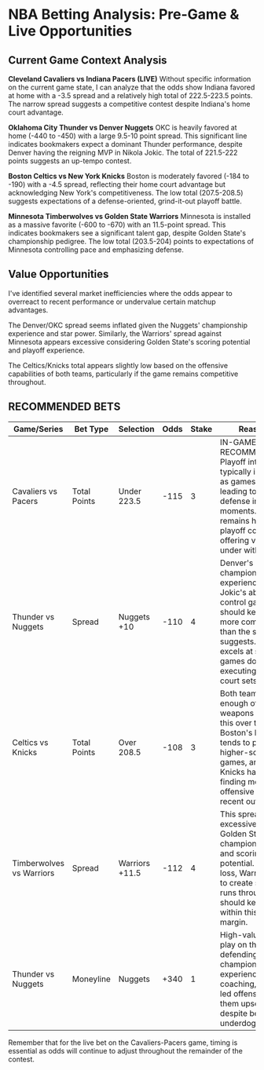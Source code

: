 # NBA Betting Analysis: Pre-Game & Live Opportunities

## Current Game Context Analysis

**Cleveland Cavaliers vs Indiana Pacers (LIVE)**
Without specific information on the current game state, I can analyze that the odds show Indiana favored at home with a -3.5 spread and a relatively high total of 222.5-223.5 points. The narrow spread suggests a competitive contest despite Indiana's home court advantage.

**Oklahoma City Thunder vs Denver Nuggets**
OKC is heavily favored at home (-440 to -450) with a large 9.5-10 point spread. This significant line indicates bookmakers expect a dominant Thunder performance, despite Denver having the reigning MVP in Nikola Jokic. The total of 221.5-222 points suggests an up-tempo contest.

**Boston Celtics vs New York Knicks**
Boston is moderately favored (-184 to -190) with a -4.5 spread, reflecting their home court advantage but acknowledging New York's competitiveness. The low total (207.5-208.5) suggests expectations of a defense-oriented, grind-it-out playoff battle.

**Minnesota Timberwolves vs Golden State Warriors**
Minnesota is installed as a massive favorite (-600 to -670) with an 11.5-point spread. This indicates bookmakers see a significant talent gap, despite Golden State's championship pedigree. The low total (203.5-204) points to expectations of Minnesota controlling pace and emphasizing defense.

## Value Opportunities

I've identified several market inefficiencies where the odds appear to overreact to recent performance or undervalue certain matchup advantages.

The Denver/OKC spread seems inflated given the Nuggets' championship experience and star power. Similarly, the Warriors' spread against Minnesota appears excessive considering Golden State's scoring potential and playoff experience.

The Celtics/Knicks total appears slightly low based on the offensive capabilities of both teams, particularly if the game remains competitive throughout.

## RECOMMENDED BETS

| Game/Series | Bet Type | Selection | Odds | Stake | Reasoning |
|-------------|----------|-----------|------|-------|-----------|
| Cavaliers vs Pacers | Total Points | Under 223.5 | -115 | 3 | IN-GAME RECOMMENDATION: Playoff intensity typically increases as games progress, leading to tighter defense in crucial moments. The total remains high for a playoff contest, offering value on the under with BetMGM. |
| Thunder vs Nuggets | Spread | Nuggets +10 | -110 | 4 | Denver's championship experience and Jokic's ability to control game tempo should keep this more competitive than the spread suggests. Denver excels at slowing games down and executing in half-court sets. |
| Celtics vs Knicks | Total Points | Over 208.5 | -108 | 3 | Both teams have enough offensive weapons to push this over the total. Boston's home court tends to produce higher-scoring games, and the Knicks have been finding more offensive rhythm in recent outings. |
| Timberwolves vs Warriors | Spread | Warriors +11.5 | -112 | 4 | This spread is excessive given Golden State's championship DNA and scoring potential. Even in a loss, Warriors' ability to create scoring runs through Curry should keep them within this large margin. |
| Thunder vs Nuggets | Moneyline | Nuggets | +340 | 1 | High-value longshot play on the defending champions whose experience, coaching, and MVP-led offense gives them upset potential despite being heavy underdogs. |

Remember that for the live bet on the Cavaliers-Pacers game, timing is essential as odds will continue to adjust throughout the remainder of the contest.